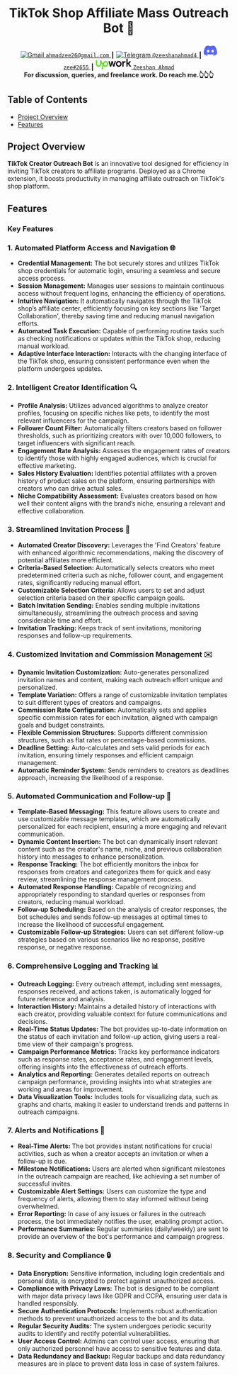 <h1 align="center">TikTok Shop Affiliate Mass Outreach Bot 🤖</h1>

<div align="center">
  <a href="https://mail.google.com/mail/u/?authuser=ahmadzee26@gmail.com">
    <img alt="Gmail" width="30px" src="https://edent.github.io/SuperTinyIcons/images/svg/gmail.svg" />
    <code>ahmadzee26@gmail.com</code>
  </a>
  <span> ┃ </span>
  
  <a href="https://t.me/zeeshanahmad4">
    <img alt="Telegram" width="30px" src="https://edent.github.io/SuperTinyIcons/images/svg/telegram.svg" />
    <code>@zeeshanahmad4</code>
  </a>
  <span> ┃ </span>
  
  <a href="https://discord.com">
    <img alt="Discord" width="30px" src="https://github.com/Zeeshanahmad4/RealEstateMate-WhatsApp-Group-Management-Bot/blob/main/discord-icon-svgrepo-com.svg" />
    <code>zee#2655</code>
  </a>
  <span> ┃ </span>
  
  <a href="https://www.upwork.com/freelancers/zeeshanahmad291">
    <img alt="Upwork" width="80px" src="https://github.com/Zeeshanahmad4/Zeeshanahmad4/blob/main/upwork.svg" />
    <code>Zeeshan Ahmad</code>
  </a>
  
  <br />
  <strong>For discussion, queries, and freelance work. Do reach me.👆👆👆</strong>
</div>

## Table of Contents
- [Project Overview](#project-overview)
- [Features](#features)

## Project Overview

**TikTok Creator Outreach Bot** is an innovative tool designed for efficiency in inviting TikTok creators to affiliate programs. Deployed as a Chrome extension, it boosts productivity in managing affiliate outreach on TikTok's shop platform.

## Features

### Key Features

### 1\. Automated Platform Access and Navigation 🌐

   - **Credential Management:** The bot securely stores and utilizes TikTok shop credentials for automatic login, ensuring a seamless and secure access process.
   - **Session Management:** Manages user sessions to maintain continuous access without frequent logins, enhancing the efficiency of operations.
   - **Intuitive Navigation:** It automatically navigates through the TikTok shop’s affiliate center, efficiently focusing on key sections like 'Target Collaboration', thereby saving time and reducing manual navigation efforts.
   - **Automated Task Execution:** Capable of performing routine tasks such as checking notifications or updates within the TikTok shop, reducing manual workload.
   - **Adaptive Interface Interaction:** Interacts with the changing interface of the TikTok shop, ensuring consistent performance even when the platform undergoes updates.

### 2\. Intelligent Creator Identification 🔍

   - **Profile Analysis:** Utilizes advanced algorithms to analyze creator profiles, focusing on specific niches like pets, to identify the most relevant influencers for the campaign.
   - **Follower Count Filter:** Automatically filters creators based on follower thresholds, such as prioritizing creators with over 10,000 followers, to target influencers with significant reach.
   - **Engagement Rate Analysis:** Assesses the engagement rates of creators to identify those with highly engaged audiences, which is crucial for effective marketing.
   - **Sales History Evaluation:** Identifies potential affiliates with a proven history of product sales on the platform, ensuring partnerships with creators who can drive actual sales.
   - **Niche Compatibility Assessment:** Evaluates creators based on how well their content aligns with the brand’s niche, ensuring a relevant and effective collaboration.

### 3\. Streamlined Invitation Process 💌

   - **Automated Creator Discovery:** Leverages the 'Find Creators' feature with enhanced algorithmic recommendations, making the discovery of potential affiliates more efficient.
   - **Criteria-Based Selection:** Automatically selects creators who meet predetermined criteria such as niche, follower count, and engagement rates, significantly reducing manual effort.
   - **Customizable Selection Criteria:** Allows users to set and adjust selection criteria based on their specific campaign goals.
   - **Batch Invitation Sending:** Enables sending multiple invitations simultaneously, streamlining the outreach process and saving considerable time and effort.
   - **Invitation Tracking:** Keeps track of sent invitations, monitoring responses and follow-up requirements.

### 4\. Customized Invitation and Commission Management ✉️

   - **Dynamic Invitation Customization:** Auto-generates personalized invitation names and content, making each outreach effort unique and personalized.
   - **Template Variation:** Offers a range of customizable invitation templates to suit different types of creators and campaigns.
   - **Commission Rate Configuration:** Automatically sets and applies specific commission rates for each invitation, aligned with campaign goals and budget constraints.
   - **Flexible Commission Structures:** Supports different commission structures, such as flat rates or percentage-based commissions.
   - **Deadline Setting:** Auto-calculates and sets valid periods for each invitation, ensuring timely responses and efficient campaign management.
   - **Automatic Reminder System:** Sends reminders to creators as deadlines approach, increasing the likelihood of a response.

### 5\. Automated Communication and Follow-up 📢

   - **Template-Based Messaging:** This feature allows users to create and use customizable message templates, which are automatically personalized for each recipient, ensuring a more engaging and relevant communication.
   - **Dynamic Content Insertion:** The bot can dynamically insert relevant content such as the creator's name, niche, and previous collaboration history into messages to enhance personalization.
   - **Response Tracking:** The bot efficiently monitors the inbox for responses from creators and categorizes them for quick and easy review, streamlining the response management process.
   - **Automated Response Handling:** Capable of recognizing and appropriately responding to standard queries or responses from creators, reducing manual workload.
   - **Follow-up Scheduling:** Based on the analysis of creator responses, the bot schedules and sends follow-up messages at optimal times to increase the likelihood of successful engagement.
   - **Customizable Follow-up Strategies:** Users can set different follow-up strategies based on various scenarios like no response, positive response, or negative response.

### 6\. Comprehensive Logging and Tracking 📊

   - **Outreach Logging:** Every outreach attempt, including sent messages, responses received, and actions taken, is automatically logged for future reference and analysis.
   - **Interaction History:** Maintains a detailed history of interactions with each creator, providing valuable context for future communications and decisions.
   - **Real-Time Status Updates:** The bot provides up-to-date information on the status of each invitation and follow-up action, giving users a real-time view of their campaign's progress.
   - **Campaign Performance Metrics:** Tracks key performance indicators such as response rates, acceptance rates, and engagement levels, offering insights into the effectiveness of outreach efforts.
   - **Analytics and Reporting:** Generates detailed reports on outreach campaign performance, providing insights into what strategies are working and areas for improvement.
   - **Data Visualization Tools:** Includes tools for visualizing data, such as graphs and charts, making it easier to understand trends and patterns in outreach campaigns.

### 7\. Alerts and Notifications 🔔

- **Real-Time Alerts:** The bot provides instant notifications for crucial activities, such as when a creator accepts an invitation or when a follow-up is due.
- **Milestone Notifications:** Users are alerted when significant milestones in the outreach campaign are reached, like achieving a set number of successful invites.
- **Customizable Alert Settings:** Users can customize the type and frequency of alerts, allowing them to stay informed without being overwhelmed.
- **Error Reporting:** In case of any issues or failures in the outreach process, the bot immediately notifies the user, enabling prompt action.
- **Performance Summaries:** Regular summaries (daily/weekly) are sent to provide an overview of the bot's performance and campaign progress.

### 8\. Security and Compliance 🔒

- **Data Encryption:** Sensitive information, including login credentials and personal data, is encrypted to protect against unauthorized access.
- **Compliance with Privacy Laws:** The bot is designed to be compliant with major data privacy laws like GDPR and CCPA, ensuring user data is handled responsibly.
- **Secure Authentication Protocols:** Implements robust authentication methods to prevent unauthorized access to the bot and its data.
- **Regular Security Audits:** The system undergoes periodic security audits to identify and rectify potential vulnerabilities.
- **User Access Control:** Admins can control user access, ensuring that only authorized personnel have access to sensitive features and data.
- **Data Redundancy and Backup:** Regular backups and data redundancy measures are in place to prevent data loss in case of system failures.
